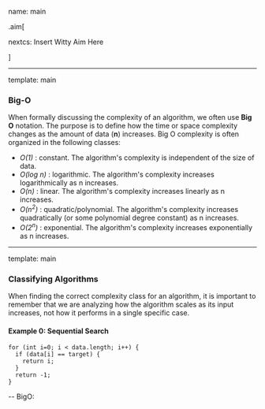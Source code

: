 name: main

.aim[<div>
nextcs: Insert Witty Aim Here
</div>]

---
template: main

### Big-O
When formally discussing the complexity of an algorithm, we often use __Big O__ notation. The purpose is to define how the time or space complexity changes as the amount of data (__n__) increases. Big O complexity is often organized in the following classes:

- _O(1)_ : constant. The algorithm's complexity is independent of the size of data.
- _O(log n)_ : logarithmic. The algorithm's complexity increases logarithmically as n increases.
- _O(n)_ : linear. The algorithm's complexity increases linearly as n increases.
- _O(n<sup>2</sup>)_ : quadratic/polynomial. The algorithm's complexity increases quadratically (or some polynomial degree constant) as n increases.
- _O(2<sup>n</sup>)_ : exponential. The algorithm's complexity increases exponentially as n increases.

---
template: main

### Classifying Algorithms
When finding the correct complexity class for an algorithm, it is important to remember that we are analyzing how the algorithm scales as its input increases, not how it performs in a single specific case.

#### Example 0: Sequential Search
```
for (int i=0; i < data.length; i++) {
  if (data[i] == target) {
    return i;
  }
  return -1;
}
```
--
BigO:
